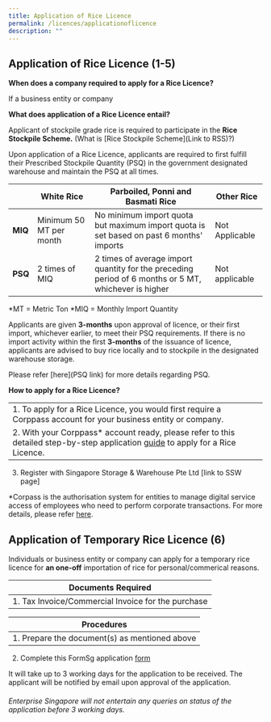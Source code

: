 ```yaml
---
title: Application of Rice Licence
permalink: /licences/applicationoflicence
description: ""
---
```

## **Application of Rice Licence (1-5)**

**When does a company required to apply for a Rice Licence?**

If a business entity or company  

**What does application of a Rice Licence entail?** 

Applicant of stockpile grade rice is required to participate in the **Rice Stockpile Scheme.** (What is [Rice Stockpile Scheme](Link to RSS)?)

Upon application of a Rice Licence, applicants are required to first fulfill their Prescribed Stockpile Quantity (PSQ) in the government designated warehouse and maintain the PSQ at all times. 

|  | White Rice | Parboiled, Ponni and Basmati Rice | Other Rice| 
| -------- | -------- | -------- | -------|
| **MIQ** | Minimum 50 MT per month   | No minimum import quota but maximum import quota is set based on past 6 months' imports  | Not Applicable 
|**PSQ**| 2 times of MIQ| 2 times of average import quantity for the preceding period of 6 months or 5 MT, whichever is higher | Not applicable 

*MT = Metric Ton
*MIQ = Monthly Import Quantity 


Applicants are given **3-months** upon approval of licence, or their first import, whichever earlier, to meet their PSQ requirements. If there is no import activity within the first **3-months** of the issuance of licence, applicants are advised to buy rice locally and to stockpile in the designated warehouse storage. 

Please refer [here](PSQ link) for more details regarding PSQ.

**How to apply for a Rice Licence?**

|  |  | 
| -- | -------- | 
| 1.  To apply for a Rice Licence, you would first require a Corppass account for your business entity or company.
| 2. With your Corppass* account ready, please refer to this detailed step-by-step application [guide](/files/Rice%20Licence%20Application%20Guide%20on%20GoBusiness.pdf) to apply for a Rice Licence.
3. Register with Singapore Storage & Warehouse Pte Ltd [link to SSW page] 

 



*Corpass is the authorisation system for entities to manage digital service access of employees who need to perform corporate transactions. For more details, please refer [here](https://www.corppass.gov.sg/cpauth/login/homepage?URL=%2F&TAM_OP=login).
## **Application of Temporary Rice Licence (6)**

Individuals or business entity or company can apply for a temporary rice licence for **an one-off**  importation  of rice for personal/commerical reasons. 


| Documents Required|
| -------- |
| 1. Tax Invoice/Commercial Invoice for the purchase    | 



| Procedures  | 
| -------- | 
| 1. Prepare the document(s) as mentioned above 
2. Complete this FormSg application [form](https://form.gov.sg/#!/62d4fdd813b5080012ff5e8d) 

It will take up to 3 working days for the application to be received. The applicant will be notified by email upon approval of the application. 

###### Enterprise Singapore will not entertain any queries on status of the application before 3 working days.
